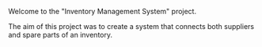 Welcome to the "Inventory Management System" project. 

The aim of this project was to create a system that connects both suppliers and spare parts of an inventory. 
